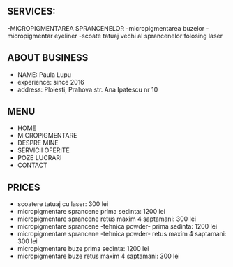 ## SERVICES:
-MICROPIGMENTAREA SPRANCENELOR
-micropigmentarea buzelor
-micropigmentar eyeliner
-scoate tatuaj vechi al sprancenelor folosing laser

## ABOUT BUSINESS
- NAME: Paula Lupu
- experience: since 2016
- address: Ploiesti, Prahova str. Ana Ipatescu nr 10

## MENU
- HOME
- MICROPIGMENTARE
- DESPRE MINE
- SERVICII OFERITE
- POZE LUCRARI
- CONTACT

## PRICES
 - scoatere tatuaj cu laser: 300 lei
 - micropigmentare sprancene prima sedinta: 1200 lei
 - micropigmentare sprancene retus maxim 4 saptamani: 300 lei
 - micropigmentare sprancene -tehnica powder- prima sedinta: 1200 lei
 - micropigmentare sprancene -tehnica powder- retus maxim 4 saptamani: 300 lei
 - micropigmentare buze prima sedinta: 1200 lei
 - micropigmentare buze retus maxim 4 saptamani: 300 lei
